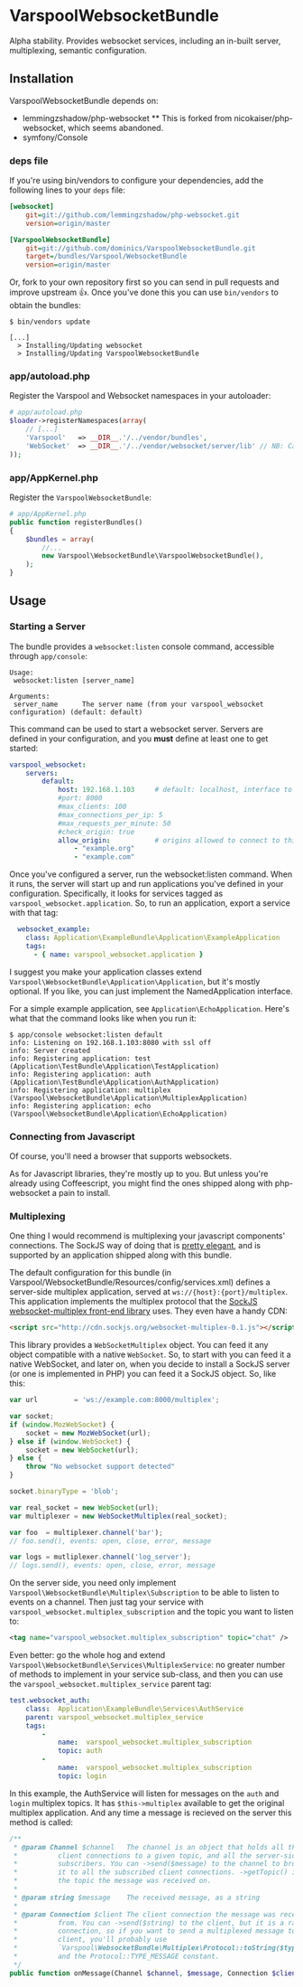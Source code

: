 <!-- vim: set ft=markdown tw=79 sw=4 ts=4 et : -->
# VarspoolWebsocketBundle

Alpha stability. Provides websocket services, including an in-built server, 
multiplexing, semantic configuration.

## Installation

VarspoolWebsocketBundle depends on:

* lemmingzshadow/php-websocket
** This is forked from nicokaiser/php-websocket, which seems abandoned.
* symfony/Console

### deps file

If you're using bin/vendors to configure your dependencies, add the following
lines to your `deps` file:

```ini
[websocket]
    git=git://github.com/lemmingzshadow/php-websocket.git
    version=origin/master

[VarspoolWebsocketBundle]
    git=git://github.com/dominics/VarspoolWebsocketBundle.git
    target=/bundles/Varspool/WebsocketBundle
    version=origin/master
```

Or, fork to your own repository first so you can send in pull requests and 
improve upstream :+1:. Once you've done this you can use `bin/vendors` to obtain
the bundles:

```
$ bin/vendors update

[...]
  > Installing/Updating websocket
  > Installing/Updating VarspoolWebsocketBundle
```

### app/autoload.php

Register the Varspool and Websocket namespaces in your autoloader:

```php
# app/autoload.php
$loader->registerNamespaces(array(
    // [...]
    'Varspool'   => __DIR__.'/../vendor/bundles',
    'WebSocket'  => __DIR__.'/../vendor/websocket/server/lib' // NB: Capital S
));
```

### app/AppKernel.php

Register the `VarspoolWebsocketBundle`:

```php
# app/AppKernel.php
public function registerBundles()
{
    $bundles = array(
        //...
        new Varspool\WebsocketBundle\VarspoolWebsocketBundle(),
    );
}
```

## Usage

### Starting a Server

The bundle provides a `websocket:listen` console command, accessible through
`app/console`:

```
Usage:
 websocket:listen [server_name]

Arguments:
 server_name      The server name (from your varspool_websocket configuration) (default: default)
```

This command can be used to start a websocket server. Servers are defined in 
your configuration, and you **must** define at least one to get started:

```yaml
varspool_websocket:
    servers:
        default:
            host: 192.168.1.103     # default: localhost, interface to listen on
            #port: 8000
            #max_clients: 100
            #max_connections_per_ip: 5
            #max_requests_per_minute: 50
            #check_origin: true
            allow_origin:           # origins allowed to connect to this server
                - "example.org"
                - "example.com"
```

Once you've configured a server, run the websocket:listen command. When it runs,
the server will start up and run applications you've defined in your configuration.
Specifically, it looks for services tagged as `varspool_websocket.application`.
So, to run an application, export a service with that tag:

```yaml
  websocket_example:
    class: Application\ExampleBundle\Application\ExampleApplication
    tags:
      - { name: varspool_websocket.application }
```

I suggest you make your application classes extend
 `Varspool\WebsocketBundle\Application\Application`, but it's mostly optional.
If you like, you can just implement the NamedApplication interface.

For a simple example application, see `Application\EchoApplication`. Here's 
what that the command looks like when you run it:

```
$ app/console websocket:listen default
info: Listening on 192.168.1.103:8080 with ssl off
info: Server created
info: Registering application: test (Application\TestBundle\Application\TestApplication)
info: Registering application: auth (Application\TestBundle\Application\AuthApplication)
info: Registering application: multiplex (Varspool\WebsocketBundle\Application\MultiplexApplication)
info: Registering application: echo (Varspool\WebsocketBundle\Application\EchoApplication)
```

### Connecting from Javascript

Of course, you'll need a browser that supports websockets. 

As for Javascript libraries, they're mostly up to you. But unless you're 
already using Coffeescript, you might find the ones shipped along with 
php-websocket a pain to install.

### Multiplexing

One thing I would recommend is multiplexing your javascript components'
connections. The SockJS way of doing that is [pretty
elegant](http://www.rabbitmq.com/blog/2012/02/23/how-to-compose-apps-using-websockets/),
and is supported by an application shipped along with this bundle.

The default configuration for this bundle (in
Varspool/WebsocketBundle/Resources/config/services.xml) defines a server-side multiplex
application, served at `ws://{host}:{port}/multiplex`. This application
implements the multiplex protocol that the [SockJS websocket-multiplex front-end
library](https://github.com/sockjs/websocket-multiplex) uses. They even have a
handy CDN:

```html
<script src="http://cdn.sockjs.org/websocket-multiplex-0.1.js"></script>
```

This library provides a `WebSocketMultiplex` object. You can feed it any object
compatible with a native `WebSocket`. So, to start with you can feed it a
native WebSocket, and later on, when you decide to install a SockJS server (or
one is implemented in PHP) you can feed it a SockJS object. So, like this:

```javascript
var url         = 'ws://example.com:8000/multiplex';

var socket;
if (window.MozWebSocket) {
    socket = new MozWebSocket(url);
} else if (window.WebSocket) {
    socket = new WebSocket(url);
} else {
    throw "No websocket support detected"
}

socket.binaryType = 'blob';

var real_socket = new WebSocket(url);
var multiplexer = new WebSocketMultiplex(real_socket);

var foo  = multiplexer.channel('bar');
// foo.send(), events: open, close, error, message

var logs = mutliplexer.channel('log_server');
// logs.send(), events: open, close, error, message

```

On the server side, you need only implement `Varspool\WebsocketBundle\Multiplex\Subscription`
to be able to listen to events on a channel. Then just tag your service with
`varspool_websocket.multiplex_subscription` and the topic you want to listen to:

```xml
<tag name="varspool_websocket.multiplex_subscription" topic="chat" />
```

Even better: go the whole hog and extend 
`Varspool\WebsocketBundle\Services\MultiplexService`: no greater number of 
methods to implement in your service sub-class, and then you can use the 
`varspool_websocket.multiplex_service` parent tag:

```yaml
test.websocket_auth:
    class:  Application\ExampleBundle\Services\AuthService
    parent: varspool_websocket.multiplex_service
    tags:
        -
            name:  varspool_websocket.multiplex_subscription
            topic: auth
        -
            name:  varspool_websocket.multiplex_subscription
            topic: login
```

In this example, the AuthService will listen for messages on the `auth` and
`login` multiplex topics. It has `$this->multiplex` available to get the 
original multiplex application. And any time a message is recieved on the server 
this method is called:

```php
/**
 * @param Channel $channel   The channel is an object that holds all the active
 *          client connections to a given topic, and all the server-side 
 *          subscribers. You can ->send($message) to the channel to broadcast
 *          it to all the subscribed client connections. ->getTopic() identifies
 *          the topic the message was received on.
 *
 * @param string $message    The received message, as a string
 *
 * @param Connection $client The client connection the message was received 
 *          from. You can ->send($string) to the client, but it is a raw Websocket
 *          connection, so if you want to send a multiplexed message to a single
 *          client, you'll probably use 
 *          `Varspool\WebsocketBundle\Multiplex\Protocol::toString($type, $topic, $payload)`
 *          and the Protocol::TYPE_MESSAGE constant.
 */
public function onMessage(Channel $channel, $message, Connection $client = null);
```